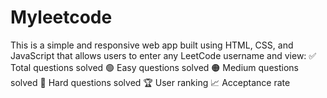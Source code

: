 # Myleetcode
This is a simple and responsive web app built using HTML, CSS, and JavaScript that allows users to enter any LeetCode username and view:  ✅ Total questions solved  🟢 Easy questions solved  🟠 Medium questions solved  🔴 Hard questions solved  🏆 User ranking  📈 Acceptance rate
